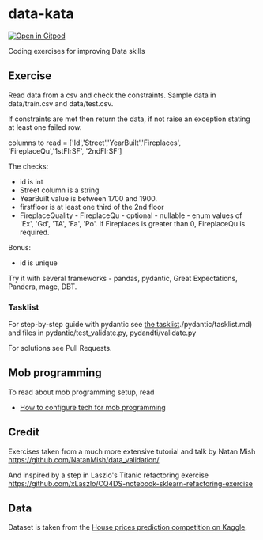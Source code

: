 # data-kata
[![Open in Gitpod](https://gitpod.io/button/open-in-gitpod.svg)](https://gitpod.io/#https://github.com/tmylk/data-kata/)

Coding exercises for improving Data skills




## Exercise

Read data from a csv and check the constraints. Sample data in data/train.csv and data/test.csv.

If constraints are met then return the data, if not raise an exception stating at least one failed row.

columns to read = ['Id','Street','YearBuilt','Fireplaces', 'FireplaceQu','1stFlrSF', '2ndFlrSF']

The checks:

 - id is int
 - Street column is a string
 - YearBuilt value is between 1700 and 1900.
 - firstfloor is at least one third of the 2nd floor
 - FireplaceQuality - FireplaceQu - optional - nullable - enum values of 'Ex', 'Gd', 'TA', 'Fa', 'Po'. If Fireplaces is greater than 0, FireplaceQu is required.
 

 Bonus:
 - id is unique



Try it with several frameworks - pandas, pydantic, Great Expectations, Pandera, mage, DBT.

### Tasklist

For step-by-step guide with pydantic see [the tasklist]()./pydantic/tasklist.md) and files in pydantic/test_validate.py, pydandti/validate.py

For solutions see Pull Requests.

## Mob programming

To read about mob programming setup, read 

- [How to configure tech for mob programming](mob-programming.md)

## Credit

Exercises taken from a much more extensive tutorial and talk by Natan Mish
https://github.com/NatanMish/data_validation/

And inspired by a step in Laszlo's Titanic refactoring exercise  https://github.com/xLaszlo/CQ4DS-notebook-sklearn-refactoring-exercise


## Data

Dataset is taken from the [House prices 
prediction competition on Kaggle](https://www.kaggle.com/competitions/home-data-for-ml-course/data). 

